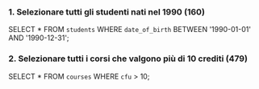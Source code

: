 ### 1. Selezionare tutti gli studenti nati nel 1990 (160)

  SELECT * 
  FROM `students`
  WHERE `date_of_birth` BETWEEN '1990-01-01' AND '1990-12-31';  

### 2. Selezionare tutti i corsi che valgono più di 10 crediti (479)

  SELECT * 
  FROM `courses`
  WHERE `cfu` > 10;